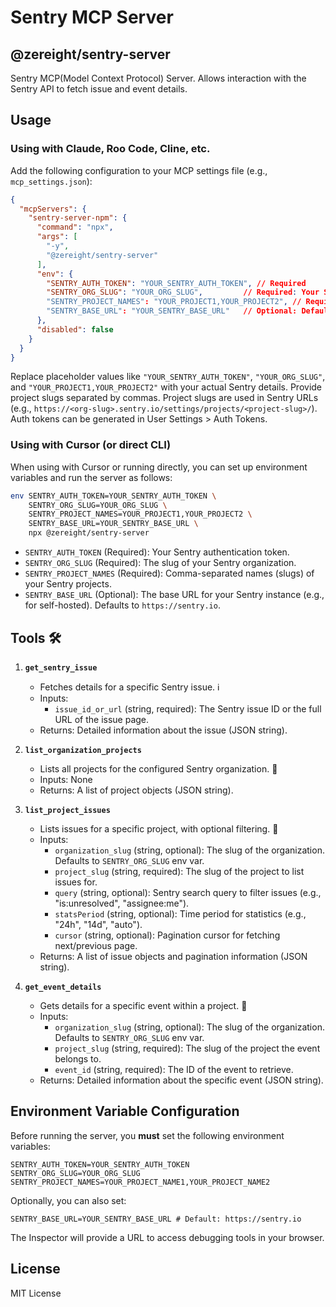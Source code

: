 # Sentry MCP Server

## @zereight/sentry-server

Sentry MCP(Model Context Protocol) Server. Allows interaction with the Sentry API to fetch issue and event details.

## Usage

### Using with Claude, Roo Code, Cline, etc.

Add the following configuration to your MCP settings file (e.g., `mcp_settings.json`):

```json
{
  "mcpServers": {
    "sentry-server-npm": {
      "command": "npx",
      "args": [
        "-y",
        "@zereight/sentry-server"
      ],
      "env": {
        "SENTRY_AUTH_TOKEN": "YOUR_SENTRY_AUTH_TOKEN", // Required
        "SENTRY_ORG_SLUG": "YOUR_ORG_SLUG",         // Required: Your Sentry organization slug
        "SENTRY_PROJECT_NAMES": "YOUR_PROJECT1,YOUR_PROJECT2", // Required: Comma-separated Sentry project slugs
        "SENTRY_BASE_URL": "YOUR_SENTRY_BASE_URL"   // Optional: Defaults to https://sentry.io
      },
      "disabled": false
    }
  }
}
```

Replace placeholder values like `"YOUR_SENTRY_AUTH_TOKEN"`, `"YOUR_ORG_SLUG"`, and `"YOUR_PROJECT1,YOUR_PROJECT2"` with your actual Sentry details. Provide project slugs separated by commas. Project slugs are used in Sentry URLs (e.g., `https://<org-slug>.sentry.io/settings/projects/<project-slug>/`). Auth tokens can be generated in User Settings > Auth Tokens.

### Using with Cursor (or direct CLI)

When using with Cursor or running directly, you can set up environment variables and run the server as follows:

```bash
env SENTRY_AUTH_TOKEN=YOUR_SENTRY_AUTH_TOKEN \
    SENTRY_ORG_SLUG=YOUR_ORG_SLUG \
    SENTRY_PROJECT_NAMES=YOUR_PROJECT1,YOUR_PROJECT2 \
    SENTRY_BASE_URL=YOUR_SENTRY_BASE_URL \
    npx @zereight/sentry-server
```

- `SENTRY_AUTH_TOKEN` (Required): Your Sentry authentication token.
- `SENTRY_ORG_SLUG` (Required): The slug of your Sentry organization.
- `SENTRY_PROJECT_NAMES` (Required): Comma-separated names (slugs) of your Sentry projects.
- `SENTRY_BASE_URL` (Optional): The base URL for your Sentry instance (e.g., for self-hosted). Defaults to `https://sentry.io`.

## Tools 🛠️

1.  **`get_sentry_issue`**
    - Fetches details for a specific Sentry issue. ℹ️
    - Inputs:
        - `issue_id_or_url` (string, required): The Sentry issue ID or the full URL of the issue page.
    - Returns: Detailed information about the issue (JSON string).

2.  **`list_organization_projects`**
    - Lists all projects for the configured Sentry organization. 📂
    - Inputs: None
    - Returns: A list of project objects (JSON string).

3.  **`list_project_issues`**
    - Lists issues for a specific project, with optional filtering. 🐛
    - Inputs:
        - `organization_slug` (string, optional): The slug of the organization. Defaults to `SENTRY_ORG_SLUG` env var.
        - `project_slug` (string, required): The slug of the project to list issues for.
        - `query` (string, optional): Sentry search query to filter issues (e.g., "is:unresolved", "assignee:me").
        - `statsPeriod` (string, optional): Time period for statistics (e.g., "24h", "14d", "auto").
        - `cursor` (string, optional): Pagination cursor for fetching next/previous page.
    - Returns: A list of issue objects and pagination information (JSON string).

4.  **`get_event_details`**
    - Gets details for a specific event within a project. 📄
    - Inputs:
        - `organization_slug` (string, optional): The slug of the organization. Defaults to `SENTRY_ORG_SLUG` env var.
        - `project_slug` (string, required): The slug of the project the event belongs to.
        - `event_id` (string, required): The ID of the event to retrieve.
    - Returns: Detailed information about the specific event (JSON string).

## Environment Variable Configuration

Before running the server, you **must** set the following environment variables:

```
SENTRY_AUTH_TOKEN=YOUR_SENTRY_AUTH_TOKEN
SENTRY_ORG_SLUG=YOUR_ORG_SLUG
SENTRY_PROJECT_NAMES=YOUR_PROJECT_NAME1,YOUR_PROJECT_NAME2
```

Optionally, you can also set:

```
SENTRY_BASE_URL=YOUR_SENTRY_BASE_URL # Default: https://sentry.io
```
The Inspector will provide a URL to access debugging tools in your browser.

## License

MIT License
